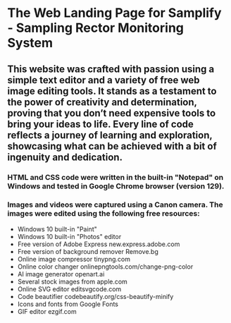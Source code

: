 # The Web Landing Page for Samplify - Sampling Rector Monitoring System

## This website was crafted with passion using a simple text editor and a variety of free web image editing tools. It stands as a testament to the power of creativity and determination, proving that you don’t need expensive tools to bring your ideas to life. Every line of code reflects a journey of learning and exploration, showcasing what can be achieved with a bit of ingenuity and dedication.

### HTML and CSS code were written in the built-in "Notepad" on Windows and tested in Google Chrome browser (version 129).

### Images and videos were captured using a Canon camera. The images were edited using the following free resources:
- Windows 10 built-in "Paint"
- Windows 10 built-in "Photos" editor
- Free version of Adobe Express new.express.adobe.com
- Free version of background remover Remove.bg
- Online image compressor tinypng.com
- Online color changer onlinepngtools.com/change-png-color
- AI image generator openart.ai
- Several stock images from apple.com
- Online SVG editor editsvgcode.com
- Code beautifier codebeautify.org/css-beautify-minify
- Icons and fonts from Google Fonts
- GIF editor ezgif.com

